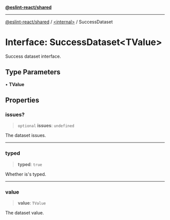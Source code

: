 [**@eslint-react/shared**](../../README.md)

***

[@eslint-react/shared](../../README.md) / [\<internal\>](../README.md) / SuccessDataset

# Interface: SuccessDataset\<TValue\>

Success dataset interface.

## Type Parameters

• **TValue**

## Properties

### issues?

> `optional` **issues**: `undefined`

The dataset issues.

***

### typed

> **typed**: `true`

Whether is's typed.

***

### value

> **value**: `TValue`

The dataset value.
